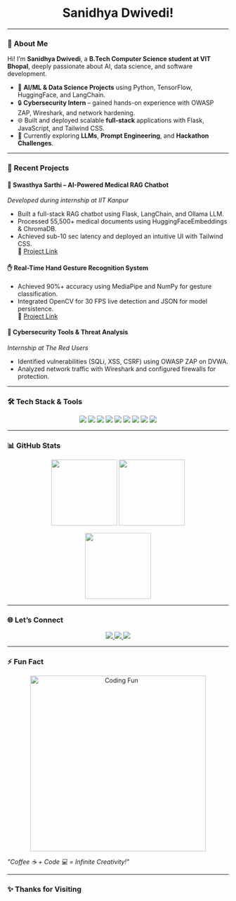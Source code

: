 <h1 align="center"> Sanidhya Dwivedi!</h1>

---

### 🌌 **About Me**
Hi! I’m **Sanidhya Dwivedi**, a **B.Tech Computer Science student at VIT Bhopal**, deeply passionate about AI, data science, and software development.

- 🤖 **AI/ML & Data Science Projects** using Python, TensorFlow, HuggingFace, and LangChain.
- 🔒 **Cybersecurity Intern** – gained hands-on experience with OWASP ZAP, Wireshark, and network hardening.
- 🌐 Built and deployed scalable **full-stack** applications with Flask, JavaScript, and Tailwind CSS.
- 🎯 Currently exploring **LLMs**, **Prompt Engineering**, and **Hackathon Challenges**.

---

### 🚀 **Recent Projects**

#### 🔬 **Swasthya Sarthi – AI-Powered Medical RAG Chatbot**
*Developed during internship at IIT Kanpur*  
- Built a full-stack RAG chatbot using Flask, LangChain, and Ollama LLM.  
- Processed 55,500+ medical documents using HuggingFaceEmbeddings & ChromaDB.  
- Achieved sub-10 sec latency and deployed an intuitive UI with Tailwind CSS.  
🔗 [Project Link](https://github.com/sanidhyadwivedi2004)

#### ✋ **Real-Time Hand Gesture Recognition System**
- Achieved 90%+ accuracy using MediaPipe and NumPy for gesture classification.  
- Integrated OpenCV for 30 FPS live detection and JSON for model persistence.  
🔗 [Project Link](https://github.com/sanidhyadwivedi2004/Sign-language-detection)

#### 🧠 **Cybersecurity Tools & Threat Analysis**
*Internship at The Red Users*  
- Identified vulnerabilities (SQLi, XSS, CSRF) using OWASP ZAP on DVWA.  
- Analyzed network traffic with Wireshark and configured firewalls for protection.  

---

### 🛠️ **Tech Stack & Tools**
<p align="center">
  <img src="https://img.shields.io/badge/Python-3776AB?style=for-the-badge&logo=python&logoColor=white">
  <img src="https://img.shields.io/badge/Java-007396?style=for-the-badge&logo=java&logoColor=white">
  <img src="https://img.shields.io/badge/JavaScript-F7DF1E?style=for-the-badge&logo=javascript&logoColor=black">
  <img src="https://img.shields.io/badge/Flask-000000?style=for-the-badge&logo=flask&logoColor=white">
  <img src="https://img.shields.io/badge/TailwindCSS-06B6D4?style=for-the-badge&logo=tailwind-css&logoColor=white">
  <img src="https://img.shields.io/badge/TensorFlow-FF6F00?style=for-the-badge&logo=tensorflow&logoColor=white">
  <img src="https://img.shields.io/badge/OpenCV-5C3EE8?style=for-the-badge&logo=opencv&logoColor=white">
  <img src="https://img.shields.io/badge/Wireshark-1679A7?style=for-the-badge&logo=wireshark&logoColor=white">
  <img src="https://img.shields.io/badge/OWASP%20ZAP-000000?style=for-the-badge&logo=owasp&logoColor=white">
</p>

---

### 📊 **GitHub Stats**
<p align="center">
  <img src="https://github-readme-stats.vercel.app/api?username=SanidhyaDwivedi&show_icons=true&theme=radical" height="150" />
  <img src="https://github-readme-streak-stats.herokuapp.com/?user=SanidhyaDwivedi&theme=radical" height="150" />
</p>
<p align="center">
  <img src="https://github-readme-stats.vercel.app/api/top-langs/?username=SanidhyaDwivedi&layout=compact&theme=radical" height="150" />
</p>

---

### 🌐 **Let’s Connect**
<p align="center">
  <a href="https://www.linkedin.com/in/sanidhya-dwivedi-a75a7427a/">
    <img src="https://img.shields.io/badge/LinkedIn-%230077B5.svg?&style=for-the-badge&logo=linkedin&logoColor=white" />
  </a>
  <a href="mailto:sanidhyadwivedi2004@gmail.com">
    <img src="https://img.shields.io/badge/Gmail-D14836?style=for-the-badge&logo=gmail&logoColor=white" />
  </a>
  <a href="https://github.com/sanidhyadwivedi2004">
    <img src="https://img.shields.io/badge/GitHub-000000?style=for-the-badge&logo=github&logoColor=white" />
  </a>
</p>

---

### ⚡ **Fun Fact**
<p align="center">
  <img src="https://media.tenor.com/2nKSTDDekOgAAAAC/coding.gif" width="400" alt="Coding Fun" />
</p>

_"Coffee ☕ + Code 💻 = Infinite Creativity!"_

---

### ✨ **Thanks for Visiting**

